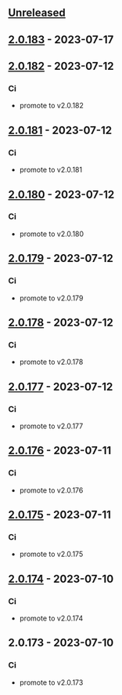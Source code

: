 <a name="unreleased"></a>
## [Unreleased]


<a name="2.0.183"></a>
## [2.0.183] - 2023-07-17

<a name="2.0.182"></a>
## [2.0.182] - 2023-07-12
### Ci
- promote to v2.0.182


<a name="2.0.181"></a>
## [2.0.181] - 2023-07-12
### Ci
- promote to v2.0.181


<a name="2.0.180"></a>
## [2.0.180] - 2023-07-12
### Ci
- promote to v2.0.180


<a name="2.0.179"></a>
## [2.0.179] - 2023-07-12
### Ci
- promote to v2.0.179


<a name="2.0.178"></a>
## [2.0.178] - 2023-07-12
### Ci
- promote to v2.0.178


<a name="2.0.177"></a>
## [2.0.177] - 2023-07-12
### Ci
- promote to v2.0.177


<a name="2.0.176"></a>
## [2.0.176] - 2023-07-11
### Ci
- promote to v2.0.176


<a name="2.0.175"></a>
## [2.0.175] - 2023-07-11
### Ci
- promote to v2.0.175


<a name="2.0.174"></a>
## [2.0.174] - 2023-07-10
### Ci
- promote to v2.0.174


<a name="2.0.173"></a>
## 2.0.173 - 2023-07-10
### Ci
- promote to v2.0.173


[Unreleased]: https://gitlab.industrysoftware.automation.siemens.com/caas-ops/fleet/aws-usea1-qa-qa/compare/2.0.183...HEAD
[2.0.183]: https://gitlab.industrysoftware.automation.siemens.com/caas-ops/fleet/aws-usea1-qa-qa/compare/2.0.182...2.0.183
[2.0.182]: https://gitlab.industrysoftware.automation.siemens.com/caas-ops/fleet/aws-usea1-qa-qa/compare/2.0.181...2.0.182
[2.0.181]: https://gitlab.industrysoftware.automation.siemens.com/caas-ops/fleet/aws-usea1-qa-qa/compare/2.0.180...2.0.181
[2.0.180]: https://gitlab.industrysoftware.automation.siemens.com/caas-ops/fleet/aws-usea1-qa-qa/compare/2.0.179...2.0.180
[2.0.179]: https://gitlab.industrysoftware.automation.siemens.com/caas-ops/fleet/aws-usea1-qa-qa/compare/2.0.178...2.0.179
[2.0.178]: https://gitlab.industrysoftware.automation.siemens.com/caas-ops/fleet/aws-usea1-qa-qa/compare/2.0.177...2.0.178
[2.0.177]: https://gitlab.industrysoftware.automation.siemens.com/caas-ops/fleet/aws-usea1-qa-qa/compare/2.0.176...2.0.177
[2.0.176]: https://gitlab.industrysoftware.automation.siemens.com/caas-ops/fleet/aws-usea1-qa-qa/compare/2.0.175...2.0.176
[2.0.175]: https://gitlab.industrysoftware.automation.siemens.com/caas-ops/fleet/aws-usea1-qa-qa/compare/2.0.174...2.0.175
[2.0.174]: https://gitlab.industrysoftware.automation.siemens.com/caas-ops/fleet/aws-usea1-qa-qa/compare/2.0.173...2.0.174
